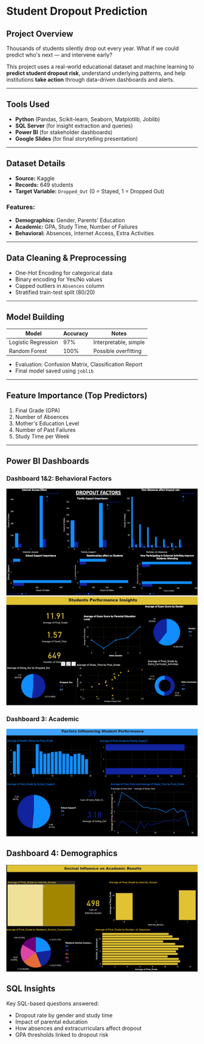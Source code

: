 # Student Dropout Prediction

## Project Overview

Thousands of students silently drop out every year. What if we could predict who's next — and intervene early?

This project uses a real-world educational dataset and machine learning to **predict student dropout risk**, understand underlying patterns, and help institutions **take action** through data-driven dashboards and alerts.

---

## Tools Used

- **Python** (Pandas, Scikit-learn, Seaborn, Matplotlib, Joblib)
- **SQL Server** (for insight extraction and queries)
- **Power BI** (for stakeholder dashboards)
- **Google Slides** (for final storytelling presentation)

---

##  Dataset Details

- **Source:** Kaggle
- **Records:** 649 students
- **Target Variable:** `Dropped_Out` (0 = Stayed, 1 = Dropped Out)

###  Features:
- **Demographics:** Gender, Parents' Education
- **Academic:** GPA, Study Time, Number of Failures
- **Behavioral:** Absences, Internet Access, Extra Activities

---

##  Data Cleaning & Preprocessing

- One-Hot Encoding for categorical data
- Binary encoding for Yes/No values
- Capped outliers in `Absences` column
- Stratified train-test split (80/20)

---

## Model Building

| Model              | Accuracy | Notes                      |
|-------------------|----------|----------------------------|
| Logistic Regression | 97%      | Interpretable, simple      |
| Random Forest       | 100%     | Possible overfitting       |

- Evaluation: Confusion Matrix, Classification Report
- Final model saved using `joblib`

---

## Feature Importance (Top Predictors)

1. Final Grade (GPA)
2. Number of Absences
3. Mother's Education Level
4. Number of Past Failures
5. Study Time per Week

---

## Power BI Dashboards

### Dashboard 1&2: Behavioral Factors
![Behavioral Factors](Dropout%20Factors.png)
![Behavioral Factors](Student%20Performance%20Insights.png)
### Dashboard 3: Academic
![Academic](Factors%20influencing%20student%20Performance.png)

## Dashboard 4: Demographics
![Demographics](Social%20Influence%20on%20GPA.png)


## SQL Insights
Key SQL-based questions answered:
- Dropout rate by gender and study time
- Impact of parental education
- How absences and extracurriculars affect dropout
- GPA thresholds linked to dropout risk
